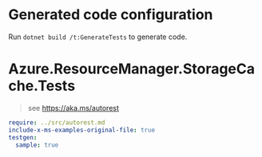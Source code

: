 # Generated code configuration

Run `dotnet build /t:GenerateTests` to generate code.

# Azure.ResourceManager.StorageCache.Tests

> see https://aka.ms/autorest
``` yaml
require: ../src/autorest.md
include-x-ms-examples-original-file: true
testgen:
  sample: true
```
